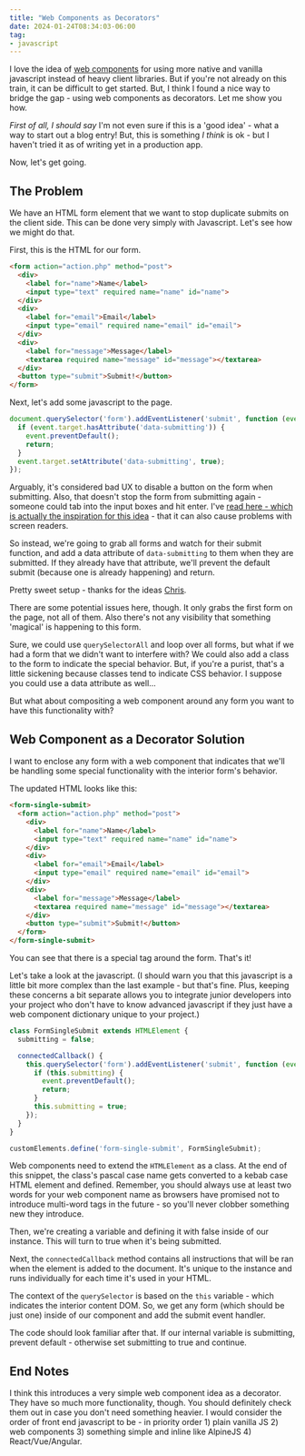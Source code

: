```yaml
---
title: "Web Components as Decorators"
date: 2024-01-24T08:34:03-06:00
tag:
- javascript
---
```

I love the idea of [web components](https://developer.mozilla.org/en-US/docs/Web/API/Web_components) for using more native and vanilla javascript instead of heavy client libraries.  But if you're not already on this train, it can be difficult to get started. But, I think I found a nice way to bridge the gap - using web components as decorators. Let me show you how.

<!--more-->

_First of all, I should say_ I'm not even sure if this is a 'good idea' - what a way to start out a blog entry! But, this is something _I think_ is ok - but I haven't tried it as of writing yet in a production app.

Now, let's get going.

## The Problem

We have an HTML form element that we want to stop duplicate submits on the client side.  This can be done very simply with Javascript. Let's see how we might do that.

First, this is the HTML for our form.

```html
<form action="action.php" method="post">
  <div>
    <label for="name">Name</label>
    <input type="text" required name="name" id="name">
  </div>
  <div>
    <label for="email">Email</label>
    <input type="email" required name="email" id="email">
  </div>
  <div>
    <label for="message">Message</label>
    <textarea required name="message" id="message"></textarea>
  </div>
  <button type="submit">Submit!</button>
</form>
```

Next, let's add some javascript to the page.

```javascript
document.querySelector('form').addEventListener('submit', function (event) {
  if (event.target.hasAttribute('data-submitting')) {
    event.preventDefault();
    return;
  }
  event.target.setAttribute('data-submitting', true);
});
```

Arguably, it's considered bad UX to disable a button on the form when submitting.  Also, that doesn't stop the form from submitting again - someone could tab into the input boxes and hit enter.  I've [read here - which is actually the inspiration for this idea](https://gomakethings.com/dont-disable-buttons/) - that it can also cause problems with screen readers.

So instead, we're going to grab all forms and watch for their submit function, and add a data attribute of `data-submitting` to them when they are submitted. If they already have that attribute, we'll prevent the default submit (because one is already happening) and return.

Pretty sweet setup - thanks for the ideas [Chris](https://gomakethings.com/about/).

There are some potential issues here, though. It only grabs the first form on the page, not all of them.  Also there's not any visibility that something 'magical' is happening to this form.

Sure, we could use `querySelectorAll` and loop over all forms, but what if we had a form that we didn't want to interfere with?  We could also add a class to the form to indicate the special behavior.  But, if you're a purist, that's a little sickening because classes tend to indicate CSS behavior.  I suppose you could use a data attribute as well...

But what about compositing a web component around any form you want to have this functionality with?

## Web Component as a Decorator Solution

I want to enclose any form with a web component that indicates that we'll be handling some special functionality with the interior form's behavior.

The updated HTML looks like this:

```html
<form-single-submit>
  <form action="action.php" method="post">
    <div>
      <label for="name">Name</label>
      <input type="text" required name="name" id="name">
    </div>
    <div>
      <label for="email">Email</label>
      <input type="email" required name="email" id="email">
    </div>
    <div>
      <label for="message">Message</label>
      <textarea required name="message" id="message"></textarea>
    </div>
    <button type="submit">Submit!</button>
  </form>
</form-single-submit>
```

You can see that there is a special tag around the form. That's it!

Let's take a look at the javascript. (I should warn you that this javascript is a little bit more complex than the last example - but that's fine. Plus, keeping these concerns a bit separate allows you to integrate junior developers into your project who don't have to know advanced javascript if they just have a web component dictionary unique to your project.)

```javascript
class FormSingleSubmit extends HTMLElement {
  submitting = false;

  connectedCallback() {
    this.querySelector('form').addEventListener('submit', function (event) {
      if (this.submitting) {
        event.preventDefault();
        return;
      }
      this.submitting = true;
    });
  }
}

customElements.define('form-single-submit', FormSingleSubmit);
```

Web components need to extend the `HTMLElement` as a class. At the end of this snippet, the class's pascal case name gets converted to a kebab case HTML element and defined.  Remember, you should always use at least two words for your web component name as browsers have promised not to introduce multi-word tags in the future - so you'll never clobber something new they introduce.

Then, we're creating a variable and defining it with false inside of our instance.  This will turn to true when it's being submitted.

Next, the `connectedCallback` method contains all instructions that will be ran when the element is added to the document. It's unique to the instance and runs individually for each time it's used in your HTML.

The context of the `querySelector` is based on the `this` variable - which indicates the interior content DOM.  So, we get any form (which should be just one) inside of our component and add the submit event handler.

The code should look familiar after that.  If our internal variable is submitting, prevent default - otherwise set submitting to true and continue.

## End Notes

I think this introduces a very simple web component idea as a decorator.  They have so much more functionality, though.  You should definitely check them out in case you don't need something heavier.  I would consider the order of front end javascript to be - in priority order 1) plain vanilla JS 2) web components 3) something simple and inline like AlpineJS 4) React/Vue/Angular.
